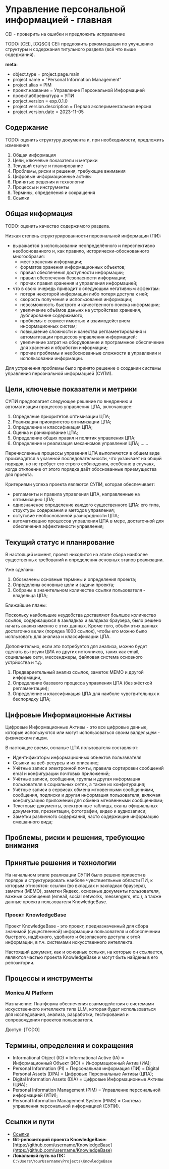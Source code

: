 # Управление персональной информацией - главная

CEI - проверить на ошибки и предложить исправление


TODO: [CEI], [CQSCI]
CEI:    предложить рекомендации по улучшению структуры и содержания титульного раздела (всё что выше содержания).

**meta:**

- object.type = project.page.main
- project.name = "Personal Information Management"
- project.alias = PIM
- проект.название = Управление Персональной Информацией
- проект.аббревиатура = УПИ
- porject.version = exp.0.1.0
- project.version.description = Первая экспериментальная версия
- project.version.date = 2023-11-05

## Содержание

TODO: оценить структуру документа и, при необходимости, предложить изменения

1. Общая информация
2. Цели, ключевые показатели и метрики
3. Текущий статус и планирование
4. Проблемы, риски и решения, требующие внимания
5. Цифровые информационные активы
6. Принятые решения и технологии
7. Процессы и инструменты
8. Термины, определения и сокращения
9. Ссылки

## Общая информация

TODO: оценить качество содержимого раздела.

Низкая степень структурированности персональной информации (ПИ):

- выражается в использовании неопределённого и переспективно необоснованного и, как правило, исторически-обоснованного многообразия:
	- мест хранения информации;
	- форматов хранения информационных объектов;
	- правил обеспечения доступности информации;
	- правил обеспечения безопасности информации;
	- прочих правил хранения и управления информацией;
- что в свою очередь приводит к следующим негативным эффектам:
	- потеря некоторой информации либо потеря доступа к ней;
	- скорость получения и использования информации;
	- невозможность быстрого и качественного поиска информации;
	- увеличение объёмов данынх на устройствах хранения, дублирование содержимого;
	- проблемы с совместимостью и взаимодействием информационных систем;
	- повышаение сложности и качества регламентирования и автоматизации процессов управления информацией;
	- увеличение затрат на оборудование и программное обеспечение для хранения и обработки информации;
	- прочие проблемы и необоснованные сложности в управлении и использовании информации.

Для устранения проблемы было принято решение о создании системы управления персональной информацией (СУПИ).

## Цели, ключевые показатели и метрики

СУПИ предполагает следующее решение по внедрению и автоматизации процессов управления ЦПА, включающее:

1. Определние приоритетов оптимизации ЦПА;
2. Реализация приоиритетов оптимизации ЦПА; 
3. Определение и классификация ЦПА;
4. Оценка и ранжирование ЦПА;
5. Определение общих правил и политик управления ЦПА;
6. Определение и реализация механизмов управления ЦПА;
......

Перечисленные процессы управения ЦПА выполняются в общем виде производятся в указнной последовательности, что укзаывает на общий порядок, но не требует его строго соблюдения, особенно в случаях, когда отклоение от этого порядка даёт обоснованные приемущества для проекта.

Критериями успеха проекта являются СУПИ, которая обеспечивает:

- регламенты и правила управления ЦПА, направленные на оптимизацию ЦПА;
- однозначеное определение каждого существенного ЦПА: его типа, структуры содержания и методов управления;
- остутсвие необоснованной разнородности ЦПА;
- автоматизацию процессов управления ЦПА в мере, достаточной для обеспечения эффективности управления;

## Текущий статус и планирование

В настоящий момент, проект ниходится на этапе сбора наиболее существенных требований и определения основных этапов реализации.

Уже сделано:

1. Обозначены основные термины и определения проекта;
2. Определены основные цели и задачи проекта;
3. Собраны в значительном количестве ссылки пользователя - владельца ЦПА;

Ближайшие планы:

Поскольку наибольшие неудобства доставляют боьлшое количество ссылок, содержащихся в закладках и вклдаках браузера, было решено начать анализ именно с этих данных. Кроме того, объём этих данных достаточно велик (порядка 1000 ссылок), чтобы его можно было испльзовать для анализа и классификации ЦПА.

Дополнительно, если это потребуется для анализа, можно будет сделать выгрзуки ЦИА из других источников, таких как email, социальные сети, мессенджеры, файловая система основного устрйоства и т.д.

1. Предвариетельный анализ ссылок, заметок MEMO и другой информации, 
2. Определение базового процесса управления ЦПА (без жёсткой регламентации);
3. Определение и классификация ЦПА для наиболе чувствительных к беспорядку ЦПА;

## Цифровые Информационные Активы

Цифровые Информационные Активы - это все цифровые данные, которые используются или могут использоваться своим валдельцем - физическим лицом.

В настоящее время, оснаные ЦПА пользователя составляют:

- Идентификаторы информационных объектов пользввателя
- Ссылки на веб-ресурсы и их описание;
- Учётные записи электронной почты, правила сортировки сообщений emal и конфигурации почтовых приложений;
- Учётные записи, сообщения, группы и другая информация пользователя в социальных сетях, а также их конфигурация;
- Учётные записи в сервисах обмена мгновенными сообщениями, сообщения, подписки и другая информация пользователя, включая конфигурацию приложений для обмена мгновенными сообщениями;
- Текстовые документы, электронные таблицы, сканы официальных документов, презентации, фотографии, видео и аудиозаписи;
- Заметки различного содержания, часто содержищие информацию смешанного вида;

## Проблемы, риски и решения, требующие внимания

## Принятые решения и технологии

На начальном этапе реализации СУПИ было решено привести в порядок и структурировать наиболе чувствиетльные области ПИ, к которым относятся: ссылки (во вкладках и закладках браузера), заметки (MEMO), заметки Яндекс, основные документы пользователя, важные сообещения (emeail, social networks, messengers, etc.), а также данные проекта пользователя KnowledgeBase.

### Проект KnowledgeBase

Проект KnowledgeBase - это проект, предназначенный для сбора значимой (существенной) информациии пользователя и обсеспечении быстрого, надёжного, удобного и безопасного доступа к этой информации, в т.ч. системами искусственного интеллекта.

Настоящий документ, как и основные сслыки, на которые он ссылается, являются частью проекта KnowledgeBase и могут быть найдены в его репозитории.

## Процессы и инструменты

### Monica AI Platform

Назначение: Платформа обеспечения взаимодействия с системами искусственного интеллекта типа LLM, которая будет использоваться для исследования, анализа, разработки, тестирования и сопровождения проектов пользователя.

Доступ: [TODO]

## Термины, определения и сокращения

- Informational Object (IO) = Informational Active (IA) = Информационный Объект (ИО) = Информационный Актив (ИА);
- Personal Information (PI) = Персональная информация (ПИ) = Digital Personal Assets (DPA) = Цифровые Персональные Активы (ЦПА);
- Digital Information Assets (DIA) = Цифровые Информационные Активы (ЦИА);
- Personal Information Management (PIM) = Управление персональной информацией (УПИ);
- Personal Information Management System (PIMS) = Система управления персональной информацией (СУПИ).

## Ссылки и пути


- [Ссылки](links.md)
- **Git-репозиторий проекта KnowledgeBase:** [https://github.com/username/KnowledgeBase](https://github.com/username/KnowledgeBase)
- **Локальный путь на ПК:** `C:\Users\YourUsername\Projects\KnowledgeBase`
